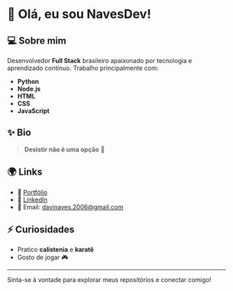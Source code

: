# 👋 Olá, eu sou NavesDev!

## 💻 Sobre mim
Desenvolvedor **Full Stack** brasileiro apaixonado por tecnologia e aprendizado contínuo. Trabalho principalmente com:
- **Python**
- **Node.js**
- **HTML**
- **CSS**
- **JavaScript**

## ✨ Bio
> **Desistir não é uma opção** 🚀

## 🌍 Links
- 🎨 [Portfólio](https://navesdev.github.io/MeuPortfolio/)
- 💼 [LinkedIn](https://www.linkedin.com/in/davi-de-sousa-naves-b63b12351/)
- 📧 Email: [davinaves.2006@gmail.com](mailto:davinaves.2006@gmail.com)

## ⚡ Curiosidades
- Pratico **calistenia** e **karatê**
- Gosto de jogar 🎮

---

Sinta-se à vontade para explorar meus repositórios e conectar comigo!